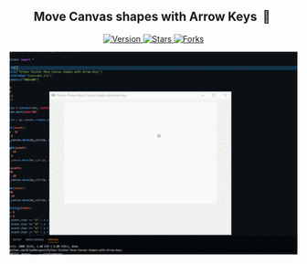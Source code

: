 <h2 align="center"> Move Canvas shapes with Arrow Keys &nbsp;🤖&nbsp;</h2>

<p align="center">
  
  <a href="https://github.com/BrianMarquez3/Move-Canvas-shapes-with-Arrow-Keyse/tags">
    <img src="https://img.shields.io/github/tag/BrianMarquez3/Move-Canvas-shapes-with-Arrow-Keys.svg?label=version&style=flat" alt="Version">
  </a>
  <a href="https://github.com/BrianMarquez3/Move-Canvas-shapes-with-Arrow-Keys/stargazers">
    <img src="https://img.shields.io/github/stars/BrianMarquez3/Move-Canvas-shapes-with-Arrow-Keys.svg?style=flat" alt="Stars">
  </a>
  <a href="https://github.com/BrianMarquez3/Move-Canvas-shapes-with-Arrow-Keys/network">
    <img src="https://img.shields.io/github/forks/BrianMarquez3/Move-Canvas-shapes-with-Arrow-Keys.svg?style=flat" alt="Forks">
  </a> 
</p>
  
<img src=https://raw.githubusercontent.com/BrianMarquez3/Move-Canvas-shapes-with-Arrow-Keys/master/gif/canvas.gif>


